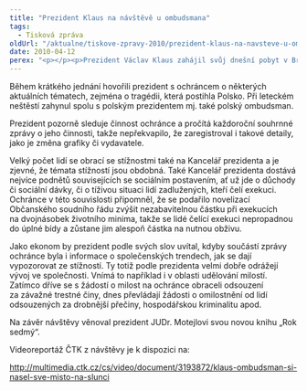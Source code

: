 ```yaml
---
title: "Prezident Klaus na návštěvě u ombudsmana"
tags:
  - Tisková zpráva
oldUrl: "/aktualne/tiskove-zpravy-2010/prezident-klaus-na-navsteve-u-ombudsmana"
date: 2010-04-12
perex: "<p></p><p>Prezident Václav Klaus zahájil svůj dnešní pobyt v Brně setkáním s veřejným ochráncem práv JUDr. Otakarem Motejlem. Ochránce při této příležitosti předal prezidentovi souhrnnou zprávu o své činnosti za rok 2009.</p>"
---
```


<!-- imported from the old website -->

<p>Během krátkého jednání hovořili prezident s ochráncem o některých aktuálních tématech, zejména o tragédii, která postihla Polsko. Při leteckém neštěstí zahynul spolu s polským prezidentem mj. také polský ombudsman.</p><p>Prezident pozorně sleduje činnost ochránce a pročítá každoroční souhrnné zprávy o jeho činnosti, takže nepřekvapilo, že zaregistroval i takové detaily, jako je změna grafiky či vydavatele.</p><p>Velký počet lidí se obrací se stížnostmi také na Kancelář prezidenta a je zjevné, že témata stížností jsou obdobná. Také Kancelář prezidenta dostává nejvíce podnětů souvisejících se sociálním postavením, ať už jde o důchody či sociální dávky, či o tíživou situaci lidí zadlužených, kteří čelí exekuci. Ochránce v této souvislosti připomněl, že se podařilo novelizací Občanského soudního řádu zvýšit nezabavitelnou částku při exekucích na dvojnásobek životního minima, takže se lidé čelící exekuci nepropadnou do úplné bídy a zůstane jim alespoň částka na nutnou obživu.</p><p>Jako ekonom by prezident podle svých slov uvítal, kdyby součástí zprávy ochránce byla i informace o společenských trendech, jak se dají vypozorovat ze stížností. Ty totiž podle prezidenta velmi dobře odrážejí vývoj ve společnosti. Vnímá to například i v oblasti udělování milostí. Zatímco dříve se s žádostí o milost na ochránce obraceli odsouzení za závažné trestné činy, dnes převládají žádosti o omilostnění od lidí odsouzených za drobnější přečiny, hospodářskou kriminalitu apod.</p><p>Na závěr návštěvy věnoval prezident JUDr. Motejlovi svou novou knihu „Rok sedmý“.</p><p>Videoreportáž ČTK z návštěvy je k dispozici na:</p><p><a title="Otevření do nového okna" href="http://multimedia.ctk.cz/cs/video/document/3193872/klaus-ombudsman-si-nasel-sve-misto-na-slunci" target="_blank">http://multimedia.ctk.cz/cs/video/document/3193872/klaus-ombudsman-si-nasel-sve-misto-na-slunci</a> <img alt="" src="https://www.ochrance.cz/typo3/ext/od_linkdesc/icons/external.gif" class="od_linkdesc_icon_external" /> </p>
